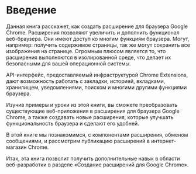 # Введение

Данная книга расскажет, как создать расширение для браузера Google Chrome. Расширения позволяют увеличить и дополнить функционал веб-браузера. Они имеют доступ ко многим функциям браузера. Могут, например: получить содержимое страницы, так же могут сохранить все изображения на странице. Огромным плюсом является то, что расширения выполняются в изолированной среде, что делает их безопасными для вашей операционной системы.

API-интерфейс, предоставляемый инфраструктурой Chrome Extensions, дают возможность работать с закладки, историей, вкладками, хранилищем, уведомлениями, поиском и многими другими функциями браузера.

Изучив примеры и уроки из этой книги, вы сможете преобразовать существующие веб-приложения в расширения для браузера Google Chrome, а также создавать новые расширения, которые улучшать функциональность браузера и сделают его удобней.

В этой книге мы познакомимся, с компонентами расширения, обменом сообщениями, и рассмотрим публикацию расширений в интернет-магазин Chrome.

Итак, эта книга позволит получить дополнительные навык в области веб-разработки в разделе «Создание расширений для Google Chrome».

